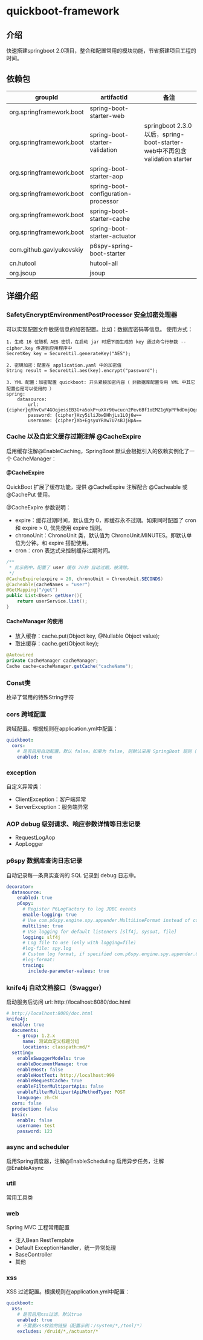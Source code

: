 # quickboot-framework

## 介绍
快速搭建springboot 2.0项目，整合和配置常用的模块功能，节省搭建项目工程的时间。

## 依赖包
|groupId   |artifactId  |备注  |
|----      |----        |---- |
|org.springframework.boot|spring-boot-starter-web||
|org.springframework.boot|spring-boot-starter-validation|springboot 2.3.0 以后，spring-boot-starter-web中不再包含validation starter|
|org.springframework.boot|spring-boot-starter-aop||
|org.springframework.boot|spring-boot-configuration-processor||
|org.springframework.boot|spring-boot-starter-cache||
|org.springframework.boot|spring-boot-starter-actuator||
|com.github.gavlyukovskiy|p6spy-spring-boot-starter||
|cn.hutool|hutool-all||
|org.jsoup|jsoup||

## 详细介绍

### SafetyEncryptEnvironmentPostProcessor 安全加密处理器

可以实现配置文件敏感信息的加密配置。比如：数据库密码等信息。 使用方式：

```
1. 生成 16 位随机 AES 密钥，在启动 jar 时把下面生成的 key 通过命令行参数 --cipher.key 传递到应用程序中
SecretKey key = SecureUtil.generateKey("AES");

2. 密钥加密：配置在 application.yaml 中的加密值
String result = SecureUtil.aes(key).encrypt("password");

3. YML 配置：加密配置 quickboot: 开头紧接加密内容（ 非数据库配置专用 YML 中其它配置也是可以使用的 ）
spring:
    datasource:
        url: {cipher}qRhvCwF4GOqjessEB3G+a5okP+uXXr96wcucn2Pev6Bf1oEMZ1gVpPPhdDmjQqoM
        password: {cipher}Hzy5iliJbwDHhjLs1L0j6w==
        username: {cipher}Xb+EgsyuYRXw7U7sBJjBpA==
```

### Cache 以及自定义缓存过期注解 @CacheExpire

启用缓存注解@EnableCaching，SpringBoot 默认会根据引入的依赖实例化了一个 CacheManager：

#### @CacheExpire

QuickBoot 扩展了缓存功能，提供 @CacheExpire 注解配合 @Cacheable 或 @CachePut 使用。

@CacheExpire 参数说明：

- expire：缓存过期时间，默认值为 0，即缓存永不过期。如果同时配置了 cron 和 expire > 0, 优先使用 expire 规则。
- chronoUnit：ChronoUnit 类，默认值为 ChronoUnit.MINUTES。即默认单位为分钟。和 expire 搭配使用。
- cron：cron 表达式来控制缓存过期时间。

```java
/**
 * 此示例中，配置了 user 缓存 20秒 自动过期，被清除。
 */
@CacheExpire(expire = 20, chronoUnit = ChronoUnit.SECONDS)
@Cacheable(cacheNames = "user")
@GetMapping("/get")
public List<User> getUser(){
    return userService.list();
}
```

#### CacheManager 的使用

* 放入缓存：cache.put(Object key, @Nullable Object value);
* 取出缓存：cache.get(Object key);

```java
@Autowired
private CacheManager cacheManager;
Cache cache=cacheManager.getCache("cacheName");
```

### Const类

枚举了常用的特殊String字符

### cors 跨域配置

跨域配置。根据规则在application.yml中配置：
~~~~yaml
quickboot:
  cors:
    # 是否启用自动配置，默认 false。如果为 false, 则默认采用 SpringBoot 规则（不能跨域请求）；
    enabled: true
~~~~

### exception

自定义异常类：

* ClientException：客户端异常
* ServerException：服务端异常

### AOP debug 级别请求、响应参数详情等日志记录

- RequestLogAop
- AopLogger

### p6spy 数据库查询日志记录

自动记录每一条真实查询的 SQL 记录到 debug 日志中。

~~~yaml
decorator:
  datasource:
    enabled: true
    p6spy:
      # Register P6LogFactory to log JDBC events
      enable-logging: true
      # Use com.p6spy.engine.spy.appender.MultiLineFormat instead of com.p6spy.engine.spy.appender.SingleLineFormat
      multiline: true
      # Use logging for default listeners [slf4j, sysout, file]
      logging: slf4j
      # Log file to use (only with logging=file)
      #log-file: spy.log
      # Custom log format, if specified com.p6spy.engine.spy.appender.CustomLineFormat will be used with this log format
      #log-format:
      tracing:
        include-parameter-values: true
~~~

### knife4j 自动文档接口（Swagger）

启动服务后访问 url: http://localhost:8080/doc.html

~~~yaml
# http://localhost:8080/doc.html
knife4j:
  enable: true
  documents:
    - group: 1.2.x
      name: 测试自定义标题分组
      locations: classpath:md/*
  setting:
    enableSwaggerModels: true
    enableDocumentManage: true
    enableHost: false
    enableHostText: http://localhost:999
    enableRequestCache: true
    enableFilterMultipartApis: false
    enableFilterMultipartApiMethodType: POST
    language: zh-CN
  cors: false
  production: false
  basic:
    enable: false
    username: test
    password: 123
~~~

### async and scheduler

启用Spring调度器，注解@EnableScheduling 启用异步任务，注解@EnableAsync

### util

常用工具类

### web

Spring MVC 工程常用配置
* 注入Bean RestTemplate
* Default ExceptionHandler，统一异常处理
* BaseController
* 其他

### xss
XSS 过滤配置。根据规则在application.yml中配置：
~~~~yaml
quickboot:
  xss:
    # 是否启用xss过滤，默认true
    enabled: true
    # 不需要xss校验的链接（配置示例：/system/*,/tool/*）
    excludes: /druid/*,/actuator/*
~~~~

